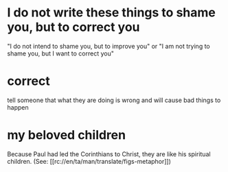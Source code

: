 # I do not write these things to shame you, but to correct you

"I do not intend to shame you, but to improve you" or "I am not trying to shame you, but I want to correct you"

# correct

tell someone that what they are doing is wrong and will cause bad things to happen

# my beloved children

Because Paul had led the Corinthians to Christ, they are like his spiritual children. (See: [[rc://en/ta/man/translate/figs-metaphor]])

